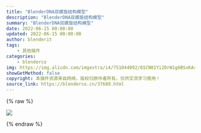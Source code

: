 ```yaml
---
title: "BlenderDNA双螺旋结构模型"
description: "BlenderDNA双螺旋结构模型"
summary: "BlenderDNA双螺旋结构模型"
date: 2022-06-15 00:00:00
updated: 2022-06-15 00:00:00
author: blenderit
tags: 
    - 其他插件
categories:
    - blenderco
img: https://img.alicdn.com/imgextra/i4/751044092/O1CN01Yi2DrW1g6BSxKAcS9_!!751044092.jpg?t=1655971761000
showGetMethod: false
copyright: 本插件资源来自网络，版权归原作者所有，仅供交流学习使用！
source_link: https://blenderco.cn/37689.html
---
```


{% raw %}
<p><img src="https://img.alicdn.com/imgextra/i4/751044092/O1CN01Yi2DrW1g6BSxKAcS9_!!751044092.jpg?t=1655971761000"></p>
<div style="display: none">blenderco</div>
{% endraw %}